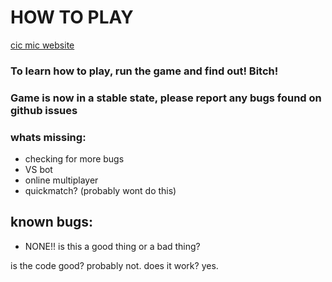 # HOW TO PLAY
[cic mic website](https://cic-mic.com/)

### To learn how to play, run the game and find out! Bitch!

### **Game is now in a stable state, please report any bugs found on github issues**

### whats missing:
- checking for more bugs
- VS bot
- online multiplayer
- quickmatch? (probably wont do this)
## known bugs:
- NONE!! is this a good thing or a bad thing?

is the code good? probably not. does it work? yes.
